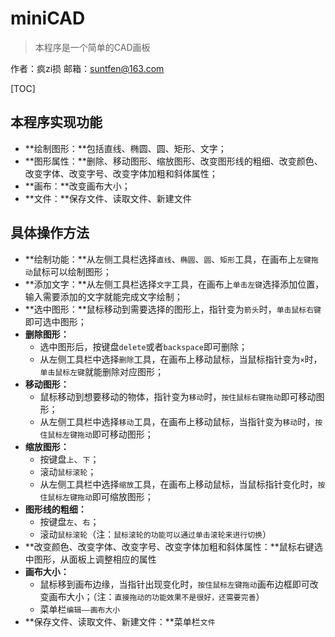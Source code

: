 # miniCAD
>本程序是一个简单的CAD画板

作者：疯zi损
邮箱：suntfen@163.com

[TOC]
## 本程序实现功能
- **绘制图形：**包括直线、椭圆、圆、矩形、文字；
- **图形属性：**删除、移动图形、缩放图形、改变图形线的粗细、改变颜色、改变字体、改变字号、改变字体加粗和斜体属性；
- **画布：**改变画布大小；
- **文件：**保存文件、读取文件、新建文件

## 具体操作方法
- **绘制功能：**从左侧工具栏选择`直线`、`椭圆`、`圆`、`矩形`工具，在画布上`左键拖动`鼠标可以绘制图形；
- **添加文字：**从左侧工具栏选择`文字`工具，在画布上`单击左键`选择添加位置，输入需要添加的文字就能完成文字绘制；
- **选中图形：**鼠标移动到需要选择的图形上，指针变为`箭头`时，`单击鼠标右键`即可选中图形；
- **删除图形：**
    * 选中图形后，按键盘`delete`或者`backspace`即可删除；
    * 从左侧工具栏中选择`删除`工具，在画布上移动鼠标，当鼠标指针变为`×`时，`单击鼠标左键`就能删除对应图形；
- **移动图形：**
    * 鼠标移动到想要移动的物体，指针变为`移动`时，`按住鼠标右键拖动`即可移动图形；
    * 从左侧工具栏中选择`移动`工具，在画布上移动鼠标，当指针变为`移动`时，`按住鼠标左键拖动`即可移动图形；
- **缩放图形：**
    * 按键盘`上`、`下`；
    * 滚动`鼠标滚轮`；
    * 从左侧工具栏中选择`缩放`工具，在画布上移动鼠标，当鼠标指针变化时，`按住鼠标左键拖动`即可缩放图形；
- **图形线的粗细：**
    * 按键盘`左`、`右`；
    * 滚动`鼠标滚轮`（注：`鼠标滚轮的功能可以通过单击滚轮来进行切换`）
- **改变颜色、改变字体、改变字号、改变字体加粗和斜体属性：**鼠标右键选中图形，从面板上调整相应的属性
- **画布大小：**
    * 鼠标移到画布边缘，当指针出现变化时，`按住鼠标左键拖动`画布边框即可改变画布大小；（注：`直接拖动的功能效果不是很好，还需要完善`）
    * 菜单栏`编辑——画布大小`
- **保存文件、读取文件、新建文件：**菜单栏`文件`